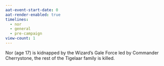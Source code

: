 ```yaml
---
aat-event-start-date: 0
aat-render-enabled: true
timelines:
  - nor
  - general
  - pre-campaign
view-count: 1
---
```

Nor (age 17) is kidnapped by the Wizard’s Gale Force led by Commander Cherrystone, the rest of the Tigelaar family is killed.